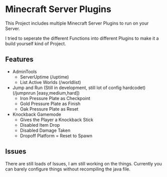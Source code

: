 
# Minecraft Server Plugins

This Project includes multiple Minecraft Server Plugins to run on your Server.

I tried to seperate the different Functions into different Plugins to make it a build yourself kind of Project.


## Features

- AdminTools
    - ServerUptime (/uptime)
    - List Active Worlds (/worldlist)
- Jump and Run (Still in development, still lot of config hardcodet) (/jumpnrun [easy,medium,hard])
    - Iron Pressure Plate as Checkpoint
    - Gold Pressure Plate as Finish
    - Oak Pressure Plate as Reset
- Knockback Gamemode
    - Gives the Player a Knockback Stick
    - Disabled Item Drop
    - Disabled Damage Taken
    - Dropoff Platform = Reset to Spawn



## Issues

There are still loads of Issues, I am still working on the things.
Currently you can barely configure things without recompiling the java file.